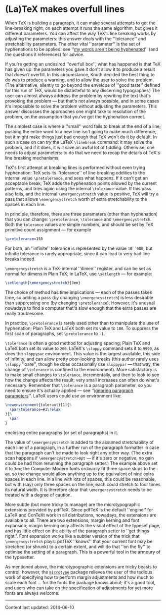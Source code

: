 # (La)TeX makes overfull lines

When TeX is building a paragraph, it can make several attempts to
get the line-breaking right; on each attempt it runs the same
algorithm, but gives it different parameters.  You can affect the way
TeX's line breaking works by adjusting the parameters: this answer
deals with the ''tolerance'' and stretchability parameters.  The other
vital ''parameter'' is the set of hyphenations to be applied: see
''[my words aren't being hyphenated](./FAQ-nohyph.html)''
(and the questions it references) for advice.

If you're getting an undesired ''overfull box'', what has happened is
that TeX has given up: the parameters you gave it don't allow it to
produce a result that _doesn't_ overfill.  In this circumstance,
Knuth decided the best thing to do was to produce a warning, and to
allow the user to solve the problem.  (The alternative, silently to go
beyond the envelope of ''good taste'' defined for this run of TeX,
would be distasteful to any discerning typographer.)  The user can
almost always address the problem by rewriting the text that's
provoking the problem&nbsp;&mdash; but that's not always possible, and in some
cases it's impossible to solve the problem without adjusting the
parameters.  This answer discusses the approaches one might take to
resolution of the problem, on the assumption that you've got the
hyphenation correct.

The simplest case is where a ''small'' word fails to break at the end of
a line; pushing the entire word to a new line isn't going to make much
difference, but it might make things just bad enough that TeX won't
do it by default.  In such a case on can _try_ the LaTeX
`\linebreak` command: it may solve the problem, and if it does, it
will save an awful lot of fiddling.  Otherwise, one needs to adjust
parameters: to do that we need to recap the details of TeX's line
breaking mechanisms.

TeX's first attempt at breaking lines is performed without even
trying hyphenation: TeX sets its ''tolerance'' of line breaking
oddities to the internal value `\pretolerance`, and sees what
happens.  If it can't get an acceptable break, TeX adds the
hyphenation points allowed by the current patterns, and tries again
using the internal `\tolerance` value.  If this pass also fails, and
the internal `\emergencystretch` value is positive, TeX will try
a pass that allows `\emergencystretch` worth of extra stretchability
to the spaces in each line.

In principle, therefore, there are three parameters (other than
hyphenation) that you can change: `\pretolerance`, `\tolerance`
and `\emergencystretch`.  Both the `tolerance` values are
simple numbers, and should be set by TeX primitive count
assignment&nbsp;&mdash; for example
```latex
\pretolerance=150
```
For both, an ''infinite'' tolerance is represented by the value
`10``000`, but infinite tolerance is rarely
appropriate, since it can lead to very bad line breaks indeed.

`\emergencystretch` is a TeX-internal ''dimen'' register, and can
be set as normal for dimens in Plain TeX; in LaTeX, use
`\setlength`&nbsp;&mdash; for example:
```latex
\setlength{\emergencystretch}{3em}
```

The choice of method has time implications&nbsp;&mdash; each of the
passes takes time, so adding a pass (by changing
`\emergencystretch`) is less desirable than suppressing one (by
changing `\pretolerance`).  However, it's unusual nowadays to find a
computer that's slow enough that the extra passes are really
troublesome.

In practice, `\pretolerance` is rarely used other than to manipulate
the use of hyphenation; Plain TeX and LaTeX both set its value
to `100`.  To suppress the first scan of paragraphs, set
`\pretolerance` to `-1`.

`\tolerance` is often a good method for adjusting spacing;
Plain TeX and LaTeX both set its value to `200`.  LaTeX's
`\sloppy` command sets it to `9999`, as does the
`sloppypar` environment.  This value is the largest
available, this side of infinity, and can allow pretty poor-looking
breaks (this author rarely uses `\sloppy` ''bare'', though he does
occasionally use `sloppypar`&nbsp;&mdash; that way, the change of
`\tolerance` is confined to the environment).  More satisfactory is
to make small changes to `\tolerance`, incrementally, and then to look to
see how the change affects the result; very small increases can often
do what's necessary.  Remember that `\tolerance` is a paragraph
parameter, so you need to ensure it's actually applied&nbsp;&mdash; see
''[ignoring paragraph parameters](./FAQ-paraparam.html)''.
LaTeX users could use an environment like:
<!-- {% raw %} -->
```latex
\newenvironment{tolerant}[1]{%
  \par\tolerance=#1\relax
}{%
  \par
}
```
<!-- {% endraw %} -->
enclosing entire paragraphs (or set of paragraphs) in it.

The value of `\emergencystretch` is added to the assumed
stretchability of each line of a paragraph, in a further run of the
paragraph formatter in case that the paragraph can't be made to look
right any other way.  (The extra scan happens if
`\emergencystretch>0pt`&nbsp;&mdash; if it's zero or negative, no gain
could be had from rerunning the paragraph setter.)  The example above
set it to `3em`; the Computer Modern fonts ordinarily fit three
space skips to the `em`, so the change would allow anything up
to the equivalent of nine extra spaces in each line.  In a line with
lots of spaces, this could be reasonable, but with (say) only three
spaces on the line, each could stretch to four times its natural
width.  It is therefore clear that `\emergencystretch` needs to be
treated with a degree of caution.

More subtle (but more tricky to manage) are the microtypographic
extensions provided by pdfTeX.  Since pdfTeX is the default
''engine'' for LaTeX and ConTeXt work in all distributions,
nowadays, the extensions are available to all.  There are two
extensions, margin kerning and font expansion; margin kerning only
affects the visual effect of the typeset page, and has little effect
on the ability of the paragraph setter to ''get things right''.
Font expansion works like a subtler version of the trick that
`\emergencystretch` plays: pdfTeX ''knows'' that your current font
may be stretched (or shrunk) to a certain extent, and will do that
''on the fly'' to optimise the setting of a paragraph.  This is a
powerful tool in the armoury of the typesetter.

As mentioned above, the microtypographic extensions are tricky beasts
to control; however, the [`microtype`](http://ctan.org/pkg/microtype) package relieves the user
of the tedious work of specifying how to perform margin adjustments
and how much to scale each font&nbsp;&hellip; for the fonts the package
knows about; it's a good tool, and users who can take on the
specification of adjustments for yet more fonts are always welcome.


----

Content last updated: 2014-06-10
